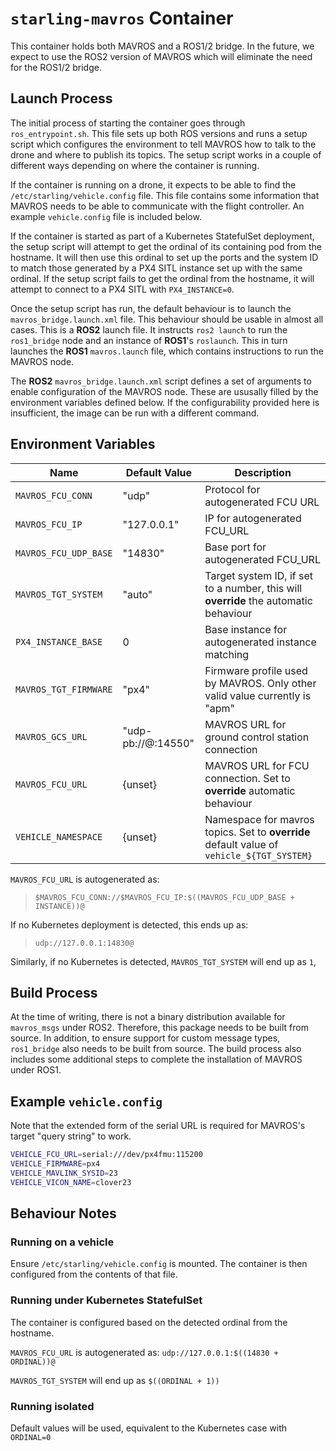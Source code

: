 # `starling-mavros` Container

This container holds both MAVROS and a ROS1/2 bridge. In the future, we expect to use the ROS2 version of MAVROS which
will eliminate the need for the ROS1/2 bridge.

## Launch Process

The initial process of starting the container goes through `ros_entrypoint.sh`. This file sets up both ROS versions and
runs a setup script which configures the environment to tell MAVROS how to talk to the drone and where to publish its
topics. The setup script works in a couple of different ways depending on where the container is running.

If the container is running on a drone, it expects to be able to find the `/etc/starling/vehicle.config` file. This file
contains some information that MAVROS needs to be able to communicate with the flight controller. An example
`vehicle.config` file is included below.

If the container is started as part of a Kubernetes StatefulSet deployment, the setup script will attempt to get the
ordinal of its containing pod from the hostname. It will then use this ordinal to set up the ports and the system ID to
match those generated by a PX4 SITL instance set up with the same ordinal. If the setup script fails to get the ordinal
from the hostname, it will attempt to connect to a PX4 SITL with `PX4_INSTANCE=0`.

Once the setup script has run, the default behaviour is to launch the `mavros_bridge.launch.xml` file. This behaviour
should be usable in almost all cases. This is a __ROS2__ launch file. It instructs `ros2 launch` to run the
`ros1_bridge` node and an instance of __ROS1__'s `roslaunch`. This in turn launches the __ROS1__ `mavros.launch` file,
which contains instructions to run the MAVROS node.

The __ROS2__ `mavros_bridge.launch.xml` script defines a set of arguments to enable configuration of the MAVROS node.
These are ususally filled by the environment variables defined below. If the configurability provided here is
insufficient, the image can be run with a different command.

## Environment Variables

Name                  | Default Value      | Description
----------------------|--------------------|------------
`MAVROS_FCU_CONN`     | "udp"              | Protocol for autogenerated FCU URL
`MAVROS_FCU_IP`       | "127.0.0.1"        | IP for autogenerated FCU_URL
`MAVROS_FCU_UDP_BASE` | "14830"            | Base port for autogenerated FCU_URL
`MAVROS_TGT_SYSTEM`   | "auto"             | Target system ID, if set to a number, this will __override__ the automatic behaviour
`PX4_INSTANCE_BASE`   | 0                  | Base instance for autogenerated instance matching
`MAVROS_TGT_FIRMWARE` | "px4"              | Firmware profile used by MAVROS. Only other valid value currently is "apm"
`MAVROS_GCS_URL`      | "udp-pb://@:14550" | MAVROS URL for ground control station connection
`MAVROS_FCU_URL`      | {unset}            | MAVROS URL for FCU connection. Set to __override__ automatic behaviour
`VEHICLE_NAMESPACE`   | {unset}            | Namespace for mavros topics. Set to __override__ default value of `vehicle_${TGT_SYSTEM}`

`MAVROS_FCU_URL` is autogenerated as:
> `$MAVROS_FCU_CONN://$MAVROS_FCU_IP:$((MAVROS_FCU_UDP_BASE + INSTANCE))@`

If no Kubernetes deployment is detected, this ends up as:
> `udp://127.0.0.1:14830@`

Similarly, if no Kubernetes is detected, `MAVROS_TGT_SYSTEM` will end up as `1`,

## Build Process

At the time of writing, there is not a binary distribution available for `mavros_msgs` under ROS2. Therefore, this
package needs to be built from source. In addition, to ensure support for custom message types, `ros1_bridge` also needs
to be built from source. The build process also includes some additional steps to complete the installation of MAVROS
under ROS1.

## Example `vehicle.config`

Note that the extended form of the serial URL is required for MAVROS's target "query string" to work.

```bash
VEHICLE_FCU_URL=serial:///dev/px4fmu:115200
VEHICLE_FIRMWARE=px4
VEHICLE_MAVLINK_SYSID=23
VEHICLE_VICON_NAME=clover23
```

## Behaviour Notes

### Running on a vehicle

Ensure `/etc/starling/vehicle.config` is mounted. The container is then configured from the contents of that file.

### Running under Kubernetes StatefulSet

The container is configured based on the detected ordinal from the hostname.

`MAVROS_FCU_URL` is autogenerated as: `udp://127.0.0.1:$((14830 + ORDINAL))@`

`MAVROS_TGT_SYSTEM` will end up as `$((ORDINAL + 1))`

### Running isolated

Default values will be used, equivalent to the Kubernetes case with `ORDINAL=0`
